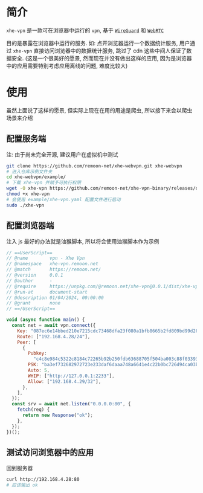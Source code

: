 # 简介

`xhe-vpn` 是一款可在浏览器中运行的 `vpn`, 基于 [`WireGuard`](https://www.wireguard.com/) 和 [`WebRTC`](https://webrtcforthecurious.com/)

目的是暴露在浏览器中运行的服务. 如: 点开浏览器运行一个数据统计服务, 用户通过 `xhe-vpn` 直接访问浏览器中的数据统计服务, 跳过了 cdn 这些中间人保证了数据安全. (这是一个很美好的愿景, 然而现在并没有做出这样的应用, 因为是浏览器中的应用需要特别考虑应用离线的问题, 难度比较大)

# 使用

虽然上面说了这样的愿景, 但实际上现在在用的用途是爬虫, 所以接下来会以爬虫场景来介绍

## 配置服务端

注: 由于尚未完全开源, 建议用户在虚拟机中测试

```sh
git clone https://github.com/remoon-net/xhe-webvpn.git xhe-webvpn
# 进入仓库示例文件夹
cd xhe-webvpn/example/
# 下载 xhe-vpn 并赋予可执行权限
wget -O xhe-vpn https://github.com/remoon-net/xhe-vpn-binary/releases/download/v0.0.20240401/xhe-vpn
chmod +x xhe-vpn
# 会使用 example/xhe-vpn.yaml 配置文件进行启动
sudo ./xhe-vpn
```

## 配置浏览器端

注入 js 最好的办法就是油猴脚本, 所以将会使用油猴脚本作为示例

```js
// ==UserScript==
// @name        vpn - Xhe Vpn
// @namespace   xhe-vpn.remoon.net
// @match       https://remoon.net/
// @version     0.0.1
// @author      -
// @require     https://unpkg.com/@remoon.net/xhe-vpn@0.0.1/dist/xhe-vpn.umd.js
// @run-at      document-start
// @description 01/04/2024, 00:00:00
// @grant       none
// ==/UserScript==

void (async function main() {
  const net = await vpn.connect({
    Key: "087ec6e14bbed210e7215cdc73468dfa23f080a1bfb8665b2fd809bd99d28379",
    Route: ["192.168.4.28/24"],
    Peer: [
      {
        Pubkey:
          "c4c8e984c5322c8184c72265b92b250fdb63688705f504ba003c88f03393cf28",
        PSK: "ba3ef732682972723e233daf6daaa748a6641e4c22b0bc726d94ca03b35055bb",
        Auto: 5,
        WHIP: ["http://127.0.0.1:2233"],
        Allow: ["192.168.4.29/32"],
      },
    ],
  });
  const srv = await net.listen("0.0.0.0:80", {
    fetch(req) {
      return new Response("ok");
    },
  });
})();
```

## 测试访问浏览器中的应用

回到服务器

```sh
curl http://192.168.4.28:80
# 应该输出 ok
```
